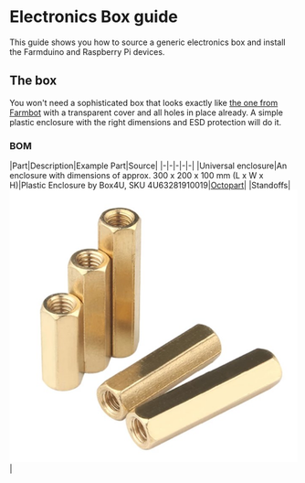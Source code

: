# Electronics Box guide
This guide shows you how to source a generic electronics box and install the Farmduino and Raspberry Pi devices.

## The box
You won't need a sophisticated box that looks exactly like [the one from Farmbot](https://genesis.farm.bot/v1.6/bom/electronics-and-wiring/electronics-box#) with a transparent cover and all holes in place already. A simple plastic enclosure with the right dimensions and ESD protection will do it.

### BOM
|Part|Description|Example Part|Source|
|-|-|-|-|-|
|Universal enclosure|An enclosure with dimensions of approx. 300 x 200 x 100 mm (L x W x H)|Plastic Enclosure by Box4U, SKU 4U63281910019|[Octopart](https://octopart.com/search?q=4U63281910019)|
|Standoffs|![standoff](/guides/electronics-box/standoff.jpg)|